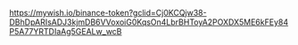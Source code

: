 https://mywish.io/binance-token?gclid=Cj0KCQjw38-DBhDpARIsADJ3kjmDB6VVoxoiG0KqsOn4LbrBHToyA2POXDX5ME6kFEy84P5A77YRTDIaAg5GEALw_wcB